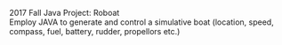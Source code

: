 2017 Fall Java Project: Roboat  
Employ JAVA to generate and control a simulative boat (location, speed, compass, fuel, battery, rudder, propellors etc.)
